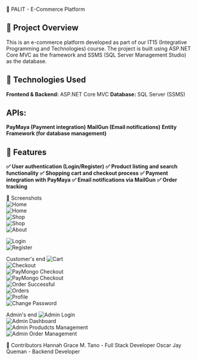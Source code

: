 🛒 PALIT - E-Commerce Platform

## 📌 Project Overview
This is an e-commerce platform developed as part of our IT15 (Integrative Programming and Technologies) course. The project is built using ASP.NET Core MVC as the framework and SSMS (SQL Server Management Studio) as the database.

## 🔧 Technologies Used
**Frontend & Backend:** ASP.NET Core MVC
**Database:** SQL Server (SSMS)

## APIs:
**PayMaya (Payment integration)**
**MailGun (Email notifications)**
**Entity Framework (for database management)**

## 🚀 Features
**✅ User authentication (Login/Register)**
**✅ Product listing and search functionality**
**✅ Shopping cart and checkout process**
**✅ Payment integration with PayMaya**
**✅ Email notifications via MailGun**
**✅ Order tracking**

📸 Screenshots  
![Home](screenshots/Home.1.png)  
![Home](screenshots/Home.2.png)  
![Shop](screenshots/Shop1.png)  
![Shop](screenshots/Shop2.png)  
![About](screenshots/About.png)  

![Login](screenshots/Login.png)  
![Register](screenshots/Register.png)  

Customer's end
![Cart](screenshots/Cart.png)  
![Checkout](screenshots/Checkout.png)  
![PayMongo Checkout](screenshots/PayMongoCheckout.png)  
![PayMongo Checkout](screenshots/PayMongoCheckout2.png)  
![Order Successful](screenshots/OrderSuccessful.png)  
![Orders](screenshots/Orders.png)  
![Profile](screenshots/Profile.png)  
![Change Password](screenshots/ChangePassword.png)  

Admin's end
![Admin Login](screenshots/AdminLogin.png)  
![Admin Dashboard](screenshots/AdminDashboard.png)  
![Admin Produdcts Management](screenshots/Products.png)  
![Admin Order Management](screenshots/PayMongoCheckout2.png)  

👥 Contributors
Hannah Grace M. Tano - Full Stack Developer
Oscar Jay Queman - Backend Developer
